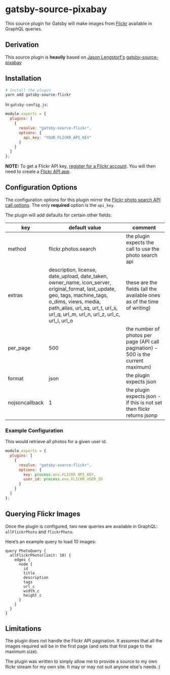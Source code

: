 # gatsby-source-pixabay

This source plugin for Gatsby will make images from [Flickr](https://flickr.com/) available in GraphQL queries.

## Derivation

This source plugin is **heavily** based on [Jason Lengstorf's](https://github.com/jlengstorf) [gatsby-source-pixabay](https://github.com/jlengstorf/gatsby-source-pixabay)

## Installation

```sh
# Install the plugin
yarn add gatsby-source-flickr
```

In `gatsby-config.js`:

```js
module.exports = {
  plugins: [
    {
      resolve: "gatsby-source-flickr",
      options: {
        api_key: "YOUR_FLICKR_API_KEY"
      }
    }
  ]
};
```

**NOTE:** To get a Flickr API key, [register for a Flickr account](https://www.flickr.com/signup). You will then need to create a [Flickr API app](https://www.flickr.com/services/apps/create/).

## Configuration Options

The configuration options for this plugin mirror the [Flickr photo search API call options](https://www.flickr.com/services/api/flickr.photos.search.html). The only **required** option is the `api_key`.

The plugin will add defaults for certain other fields:

| key            | default value                                                                                                                                                                                                                          | comment                                                                           |
| -------------- | -------------------------------------------------------------------------------------------------------------------------------------------------------------------------------------------------------------------------------------- | --------------------------------------------------------------------------------- |
| method         | flickr.photos.search                                                                                                                                                                                                                   | the plugin expects the call to use the photo search api                           |
| extras         | description, license, date_upload, date_taken, owner_name, icon_server, original_format, last_update, geo, tags, machine_tags, o_dims, views, media, path_alias, url_sq, url_t, url_s, url_q, url_m, url_n, url_z, url_c, url_l, url_o | these are the fields (all the available ones as of the time of writing)           |
| per_page       | 500                                                                                                                                                                                                                                    | the number of photos per page (API call pagination) - 500 is the current maximum) |
| format         | json                                                                                                                                                                                                                                   | the plugin expects json                                                           |
| nojsoncallback | 1                                                                                                                                                                                                                                      | the plugin expects json - if this is not set then flickr returns jsonp            |

### Example Configuration

This would retrieve all photos for a given user id.

```js
module.exports = {
  plugins: [
    {
      resolve: "gatsby-source-flickr",
      options: {
        key: process.env.FLICKR_API_KEY,
        user_id: process.env.FLICKR_USER_ID
      }
    }
  ]
};
```

## Querying Flickr Images

Once the plugin is configured, two new queries are available in GraphQL: `allFlickrPhoto` and `flickrPhoto`.

Here’s an example query to load 10 images:

```gql
query PhotoQuery {
  allFlickrPhoto(limit: 10) {
    edges {
      node {
        id
        title
        description
        tags
        url_c
        width_c
        height_c
      }
    }
  }
}
```

## Limitations

The plugin does not handle the Flickr API pagination. It assumes that all the images required will be in the first page (and sets that first page to the maximum size).

The plugin was written to simply allow me to provide a source to my own flickr stream for my own site. It may or may not suit anyone else's needs :)
